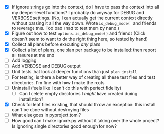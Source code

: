 - [x] If ignore strings go into the context, do I have to pass the context into all my deeper-level functions?  I probably do anyway for DEBUG and VERBOSE settings.  (No, I can actually get the current context directly without passing it all the way down.  Wrote `is_debug_mode()` and friends to leverage this.  Too bad I had to test them by hand.)
- [x] Figure out how to test `options.is_debug_mode()` and friends (Click doesn't seem to want to do the right thing here, so tested by hand)
- [x] Collect all plans before executing _any_ plans
- [x] Collect a list of plans, one plan per package to be installed; then report all failures at the end
- [ ] Add logging
- [ ] Add VERBOSE and DEBUG output
- [ ] Unit tests that look at deeper functions than just `plan_install`
- [ ] For testing, is there a better way of creating all these test files and test directories.  I'm fine with how I make the roots
- [ ] Uninstall (feels like I can't do this with perfect fidelity)
  - [ ] Can I delete empty directories I _might_ have created during installation?
- [x] Check for leaf files existing, that should throw an exception: this install can't be done without destroying files
- [ ] What else goes in pyproject.toml?
- [ ] How good can I make ignore.py without it taking over the whole project?  Is ignoring single directories good enough for now?
